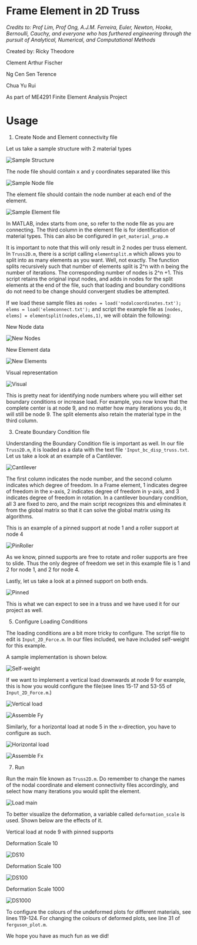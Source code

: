 # Frame Element in 2D Truss

*Credits to: Prof Lim, Prof Ong, A.J.M. Ferreira, Euler, Newton, Hooke, Bernoulli, Cauchy, and everyone who has furthered engineering through the pursuit of Analytical, Numerical, and Computational Methods*

Created by:
Ricky Theodore

Clement Arthur Fischer

Ng Cen Sen Terence

Chua Yu Rui

As part of ME4291 Finite Element Analysis Project

# Usage
1. Create Node and Element connectivity file

  Let us take a sample structure with 2 material types
  
  ![Sample Structure](/images/nodeno.png)
  
  The node file should contain x and y coordinates separated like this
  
  ![Sample Node file](/images/nodalcoordinates.JPG)
  
  The element file should contain the node number at each end of the element.
  
  ![Sample Element file](/images/elemcon.JPG)
  
  
  In MATLAB, index starts from one, so refer to the node file as you are connecting. The third column in the element file is for identification of material types. This can also be configured in `get_material_prop.m`
  
  
  It is important to note that this will only result in 2 nodes per truss element. In `Truss2D.m`, there is a script calling `elementsplit.m` which allows you to split into as many elements as you want. Well, not exactly. The function splits recursively such that number of elements split is 2^n with n being the number of iterations. The corresponding number of nodes is 2^n +1. This script retains the original input nodes, and adds in nodes for the split elements at the end of the file, such that loading and boundary conditions do not need to be change should convergent studies be attempted. 
  
  If we load these sample files as `nodes = load('nodalcoordinates.txt'); elems = load('elemconnect.txt');` and script the example file as `[nodes, elems] = elementsplit(nodes,elems,1)`, we will obtain the following:
  
  New Node data
  
  ![New Nodes](/images/newnodes.JPG)
  
  New Element data
  
  ![New Elements](/images/newelems.JPG)
  
  Visual representation
  
  ![Visual](/images/newvisual.JPG)
  
  This is pretty neat for identifying node numbers where you will either set boundary conditions or increase load. For example, you now know that the complete center is at node 9, and no matter how many iterations you do, it will still be node 9. The split elements also retain the material type in the third column.
  
3. Create Boundary Condition file

  Understanding the Boundary Condition file is important as well. In our file `Truss2D.m`, it is loaded as a data with the text file `'Input_bc_disp_truss.txt`. Let us take a look at an example of a Cantilever.
  
  ![Cantilever](/images/cantileverbc.JPG)
  
  The first column indicates the node number, and the second column indicates which degree of freedom. In a Frame element, 1 indicates degree of freedom in the x-axis, 2 indicates degree of freedom in y-axis, and 3 indicates degree of freedom in rotation. In a cantilever boundary condition, all 3 are fixed to zero, and the main script recognizes this and eliminates it from the global matrix so that it can solve the global matrix using its algorithms.
  
  This is an example of a pinned support at node 1 and a roller support at node 4
  
  ![PinRoller](/images/pin1roller4.JPG)
  
  As we know, pinned supports are free to rotate and roller supports are free to slide. Thus the only degree of freedom we set in this example file is 1 and 2 for node 1, and 2 for node 4.
  
  Lastly, let us take a look at a pinned support on both ends.
  
  ![Pinned](/images/pin14.JPG)
  
  This is what we can expect to see in a truss and we have used it for our project as well.
  
  
5. Configure Loading Conditions

  The loading conditions are a bit more tricky to configure. The script file to edit is `Input_2D_Force.m`. In our files included, we have included self-weight for this example. 
  
  A sample implementation is shown below.
  
  ![Self-weight](/images/weight.JPG)
  
  If we want to implement a vertical load downwards at node 9 for example, this is how you would configure the file(see lines 15-17 and 53-55 of `Input_2D_Force.m`.)
  
  ![Vertical load](/images/vert.JPG)
  
  ![Assemble Fy](/images/fyassemble.JPG)
  
  Similarly, for a horizontal load at node 5 in the x-direction, you have to configure as such.
  
  ![Horizontal load](/images/hor.JPG)
  
  ![Assemble Fx](/images/fxassemble.JPG)
  
7. Run
  
  Run the main file known as `Truss2D.m`. Do remember to change the names of the nodal coordinate and element connectivity files accordingly, and select how many iterations you would split the element.
  
  ![Load main](/images/loadmain.JPG)
  
  To better visualize the deformation, a variable called `deformation_scale` is used. Shown below are the effects of it.
  
  Vertical load at node 9 with pinned supports
  
  Deformation Scale 10
  
  ![DS10](/images/ds10.JPG)
  
  Deformation Scale 100
  
  ![DS100](/images/ds100.JPG)
  
  Deformation Scale 1000
  
  ![DS1000](/images/ds1000.JPG)
  
  
  To configure the colours of the undeformed plots for different materials, see lines 119-124. For changing the colours of deformed plots, see line 31 of `ferguson_plot.m`.
  
  
  
  
We hope you have as much fun as we did!


  
  
  
